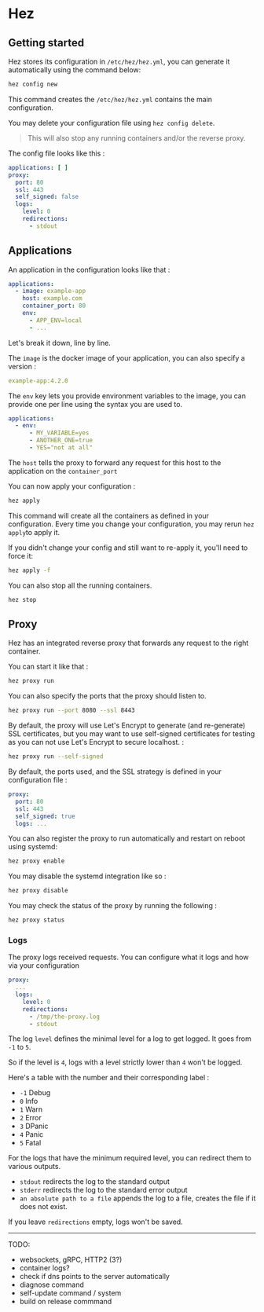 # Hez

## Getting started

Hez stores its configuration in `/etc/hez/hez.yml`, you can generate it automatically using the command below:

```bash
hez config new
```

This command creates the `/etc/hez/hez.yml` contains the main configuration.

You may delete your configuration file using `hez config delete`.

> This will also stop any running containers and/or the reverse proxy.

The config file looks like this :

````yaml
applications: [ ]
proxy:
  port: 80
  ssl: 443
  self_signed: false
  logs:
    level: 0
    redirections:
      - stdout
````

## Applications

An application in the configuration looks like that :

```yaml
applications:
  - image: example-app
    host: example.com
    container_port: 80
    env:
      - APP_ENV=local
      - ...
```

Let's break it down, line by line.

The `image` is the docker image of your application, you can also specify a version :

```yaml
example-app:4.2.0
```

The `env` key lets you provide environment variables to the image, you can provide one per line using the syntax you are
used to.

```yaml
applications:
  - env:
      - MY_VARIABLE=yes
      - ANOTHER_ONE=true
      - YES="not at all"
```

The `host` tells the proxy to forward any request for this host to the application on the `container_port`

You can now apply your configuration :

```bash
hez apply
```

This command will create all the containers as defined in your configuration. Every time you change your configuration,
you may rerun `hez apply`to apply it.

If you didn't change your config and still want to re-apply it, you'll need to force it:

```bash
hez apply -f
```

You can also stop all the running containers.

```bash
hez stop
```

## Proxy

Hez has an integrated reverse proxy that forwards any request to the right container.

You can start it like that :

```bash
hez proxy run
```

You can also specify the ports that the proxy should listen to.

```bash
hez proxy run --port 8080 --ssl 8443
```

By default, the proxy will use Let's Encrypt to generate (and re-generate) SSL certificates, but you may want to use
self-signed certificates for testing as you can not use Let's Encrypt to secure localhost. :

````bash
hez proxy run --self-signed
````

By default, the ports used, and the SSL strategy is defined in your configuration file :

```yaml
proxy:
  port: 80
  ssl: 443
  self_signed: true
  logs: ...
```

You can also register the proxy to run automatically and restart on reboot using systemd:

```bash
hez proxy enable
```

You may disable the systemd integration like so :

```bash
hez proxy disable
```

You may check the status of the proxy by running the following :

```bash
hez proxy status
```

### Logs

The proxy logs received requests. You can configure what it logs and how via your configuration

```yaml
proxy:
  ...
  logs:
    level: 0
    redirections:
      - /tmp/the-proxy.log
      - stdout
```

The log `level` defines the minimal level for a log to get logged. It goes from `-1` to `5`.

So if the level is `4`, logs with a level strictly lower than `4` won't be logged.

Here's a table with the number and their corresponding label :

* `-1` Debug
* `0`  Info
* `1`  Warn
* `2`  Error
* `3`  DPanic
* `4`  Panic
* `5`  Fatal

For the logs that have the minimum required level, you can redirect them to various outputs.

* `stdout` redirects the log to the standard output
* `stderr` redirects the log to the standard error output
* `an absolute path to a file` appends the log to a file, creates the file if it does not exist.

If you leave `redirections` empty, logs won't be saved.

---

TODO:

* websockets, gRPC, HTTP2 (3?) 
* container logs?
* check if dns points to the server automatically
* diagnose command
* self-update command / system
* build on release commmand
